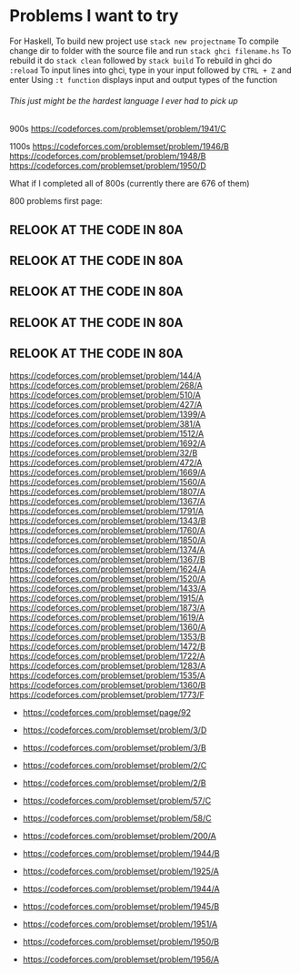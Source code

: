 # Problems I want to try

For Haskell,
To build new project use ```stack new projectname```
To compile change dir to folder with the source file and run ```stack ghci filename.hs```
To rebuild it do ```stack clean``` followed by ```stack build```
To rebuild in ghci do ```:reload```
To input lines into ghci, type in your input followed by ```CTRL + Z``` and enter
Using ```:t function``` displays input and output types of the function

###### This just might be the hardest language I ever had to pick up

900s
https://codeforces.com/problemset/problem/1941/C

1100s
https://codeforces.com/problemset/problem/1946/B
https://codeforces.com/problemset/problem/1948/B
https://codeforces.com/problemset/problem/1950/D


What if I completed all of 800s (currently there are 676 of them)

800 problems first page:

## RELOOK AT THE CODE IN 80A
## RELOOK AT THE CODE IN 80A
## RELOOK AT THE CODE IN 80A
## RELOOK AT THE CODE IN 80A
## RELOOK AT THE CODE IN 80A

https://codeforces.com/problemset/problem/144/A
https://codeforces.com/problemset/problem/268/A
https://codeforces.com/problemset/problem/510/A
https://codeforces.com/problemset/problem/427/A
https://codeforces.com/problemset/problem/1399/A
https://codeforces.com/problemset/problem/381/A
https://codeforces.com/problemset/problem/1512/A
https://codeforces.com/problemset/problem/1692/A
https://codeforces.com/problemset/problem/32/B
https://codeforces.com/problemset/problem/472/A
https://codeforces.com/problemset/problem/1669/A
https://codeforces.com/problemset/problem/1560/A
https://codeforces.com/problemset/problem/1807/A
https://codeforces.com/problemset/problem/1367/A
https://codeforces.com/problemset/problem/1791/A
https://codeforces.com/problemset/problem/1343/B
https://codeforces.com/problemset/problem/1760/A
https://codeforces.com/problemset/problem/1850/A
https://codeforces.com/problemset/problem/1374/A
https://codeforces.com/problemset/problem/1367/B
https://codeforces.com/problemset/problem/1624/A
https://codeforces.com/problemset/problem/1520/A
https://codeforces.com/problemset/problem/1433/A
https://codeforces.com/problemset/problem/1915/A
https://codeforces.com/problemset/problem/1873/A
https://codeforces.com/problemset/problem/1619/A
https://codeforces.com/problemset/problem/1360/A
https://codeforces.com/problemset/problem/1353/B
https://codeforces.com/problemset/problem/1472/B
https://codeforces.com/problemset/problem/1722/A
https://codeforces.com/problemset/problem/1283/A
https://codeforces.com/problemset/problem/1535/A
https://codeforces.com/problemset/problem/1360/B
https://codeforces.com/problemset/problem/1773/F


- https://codeforces.com/problemset/page/92

- https://codeforces.com/problemset/problem/3/D
- https://codeforces.com/problemset/problem/3/B
- https://codeforces.com/problemset/problem/2/C
- https://codeforces.com/problemset/problem/2/B
- https://codeforces.com/problemset/problem/57/C
- https://codeforces.com/problemset/problem/58/C
- https://codeforces.com/problemset/problem/200/A

- https://codeforces.com/problemset/problem/1944/B
- https://codeforces.com/problemset/problem/1925/A
- https://codeforces.com/problemset/problem/1944/A
- https://codeforces.com/problemset/problem/1945/B
- https://codeforces.com/problemset/problem/1951/A
- https://codeforces.com/problemset/problem/1950/B
- https://codeforces.com/problemset/problem/1956/A

